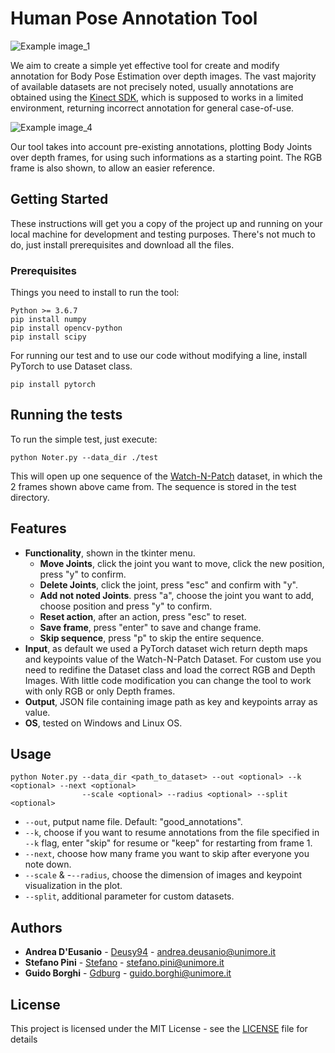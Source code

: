 # Human Pose Annotation Tool
![Example image_1](https://github.com/aimagelab/human-pose-annotation-tool/blob/master/img/example_1.png)

We aim to create a simple yet effective tool for create and modify annotation for Body Pose Estimation over depth images.
The vast majority of available datasets are not precisely noted, usually annotations are obtained using the [Kinect SDK](https://www.microsoft.com/en-us/research/project/human-pose-estimation-for-kinect/ "Microsoft Page"), which is supposed to works in a limited environment, returning incorrect annotation for general case-of-use.

![Example image_4](https://github.com/aimagelab/human-pose-annotation-tool/blob/master/img/example_4.png)

Our tool takes into account pre-existing annotations, plotting Body Joints over depth frames, for using such informations as a starting point. The RGB frame is also shown, to allow an easier reference.

## Getting Started
These instructions will get you a copy of the project up and running on your local machine for development and testing purposes. There's not much to do, just install prerequisites and download all the files.

### Prerequisites
Things you need to install to run the tool:

```
Python >= 3.6.7
pip install numpy
pip install opencv-python
pip install scipy
```

For running our test and to use our code without modifying a line, install PyTorch to use Dataset class.
```
pip install pytorch
```

## Running the tests
To run the simple test, just execute:
```
python Noter.py --data_dir ./test
```
This will open up one sequence of the [Watch-N-Patch](http://watchnpatch.cs.cornell.edu/ "WnP Page") dataset, in which the 2 frames shown above came from. The sequence is stored in the test directory.

## Features
- **Functionality**, shown in the tkinter menu.
  - **Move Joints**, click the joint you want to move, click the new position, press "y" to confirm.
  - **Delete Joints**, click the joint, press "esc" and confirm with "y".
  - **Add not noted Joints**. press "a", choose the joint you want to add, choose position and press "y" to confirm.
  - **Reset action**, after an action, press "esc" to reset.
  - **Save frame**, press "enter" to save and change frame.
  - **Skip sequence**, press "p" to skip the entire sequence.
- **Input**, as default we used a PyTorch dataset wich return depth maps and keypoints value of the Watch-N-Patch Dataset. 
For custom use you need to redifine the Dataset class and load the correct RGB and Depth Images.
With little code modification you can change the tool to work with only RGB or only Depth frames.
- **Output**, JSON file containing image path as key and keypoints array as value.
- **OS**, tested on Windows and Linux OS.

## Usage
```
python Noter.py --data_dir <path_to_dataset> --out <optional> --k <optional> --next <optional>  
                --scale <optional> --radius <optional> --split <optional>
```
- `--out`, putput name file. Default: "good_annotations".
- `--k`, choose if you want to resume annotations from the file specified in `--k` flag, enter "skip" for resume or "keep" for restarting from frame 1.
- `--next`, choose how many frame you want to skip after everyone you note down.
- `--scale` & -`--radius`, choose the dimension of images and keypoint visualization in the plot.
- `--split`, additional parameter for custom datasets.

## Authors

* **Andrea D'Eusanio** - [Deusy94](https://github.com/Deusy94) - andrea.deusanio@unimore.it
* **Stefano Pini** - [Stefano](https://github.com/stefanopini) - stefano.pini@unimore.it
* **Guido Borghi** - [Gdburg](https://github.com/gdubrg) - guido.borghi@unimore.it

## License

This project is licensed under the MIT License - see the [LICENSE](LICENSE) file for details
